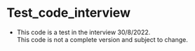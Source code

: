 # Test_code_interview
- This code is a test in the interview 30/8/2022.  
This code is not a complete version and subject to change.
